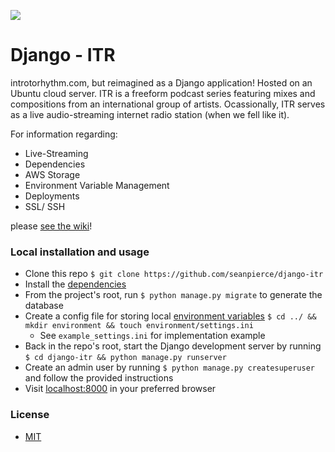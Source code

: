 ![](https://user-images.githubusercontent.com/15679739/51988581-3967a700-2462-11e9-8ef3-c73ab80540b7.png)

# Django - ITR

introtorhythm.com, but reimagined as a Django application! Hosted on an Ubuntu cloud server. ITR is a freeform podcast series featuring mixes and compositions from an international group of artists. Ocassionally, ITR serves as a live audio-streaming internet radio station (when we fell like it).

For information regarding:

* Live-Streaming
* Dependencies
* AWS Storage
* Environment Variable Management
* Deployments
* SSL/ SSH

please [see the wiki](https://github.com/seanpierce/introtorhythm.com/wiki)!

### Local installation and usage

-   Clone this repo `$ git clone https://github.com/seanpierce/django-itr`
-   Install the [dependencies](https://github.com/seanpierce/introtorhythm.com/wiki/Dependencies)
-   From the project's root, run `$ python manage.py migrate` to generate the database
-   Create a config file for storing local [environment variables](https://github.com/seanpierce/introtorhythm.com/wiki/Environment-Variables) `$ cd ../ && mkdir environment && touch environment/settings.ini`
	-   See `example_settings.ini` for implementation example
-   Back in the repo's root, start the Django development server by running `$ cd django-itr && python manage.py runserver`
-   Create an admin user by running `$ python manage.py createsuperuser` and follow the provided instructions
-   Visit <a href="http://localhost:8000/">localhost:8000</a> in your preferred browser

### License
* [MIT](https://raw.githubusercontent.com/seanpierce/introtorhythm.com/master/LICENSE)
